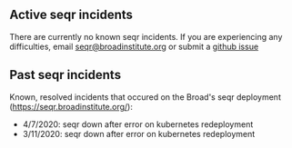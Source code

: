 ## Active seqr incidents

There are currently no known seqr incidents. 
If you are experiencing any difficulties, email seqr@broadinstitute.org or submit a [github issue](https://github.com/broadinstitute/seqr/issues)

## Past seqr incidents

Known, resolved incidents that occured on the Broad's seqr deployment (https://seqr.broadinstitute.org/): 
- 4/7/2020: seqr down after error on kubernetes redeployment
- 3/11/2020: seqr down after error on kubernetes redeployment
